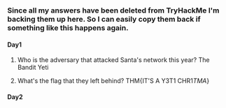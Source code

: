 ### Since all my answers have been deleted from TryHackMe I'm backing them up here. So I can easily copy them back if something like this happens again.

#### Day1

1) Who is the adversary that attacked Santa's network this year?
The Bandit Yeti

2) What's the flag that they left behind?
THM{IT'S A Y3T1 CHR1$TMA$}


#### Day2

